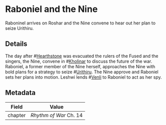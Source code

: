 # Raboniel and the Nine
Raboninel arrives on Roshar and the Nine convene to hear out her plan to seize Urithiru.

## Details
The day after #[Hearthstone](locations/hearthstone) was evacuated the rulers of the Fused and the singers, the Nine, convene in #[Kholinar](locations/kholinar) to discuss the future of the war. Raboniel, a former member of the Nine herself, approaches the Nine with bold plans for a strategy to seize #[Urithiru](locations/urithiru). The Nine approve and Raboniel sets her plans into motion. Leshwi lends #[Venli](characters/venli) to Raboniel to act as her spy.

## Metadata
| Field | Value |
| ----- | ----- |
| chapter | *Rhythm of War* Ch. 14 |

